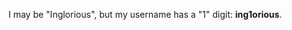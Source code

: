 I may be "Inglorious", but my username has a "1" digit: **ing1orious**.
<!---
ing1orious/ing1orious is a ✨ special ✨ repository because its `README.md` (this file) appears on your GitHub profile.
You can click the Preview link to take a look at your changes.
--->
